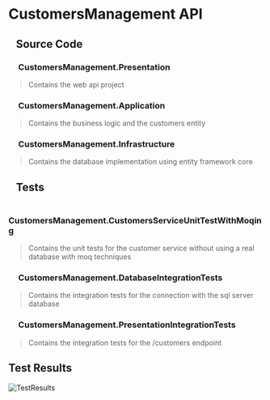 # CustomersManagement API

## &nbsp;&nbsp; Source Code

### &nbsp;&nbsp;&nbsp;&nbsp; CustomersManagement.Presentation

> Contains the web api project

### &nbsp;&nbsp;&nbsp;&nbsp; CustomersManagement.Application

> Contains the business logic and the customers entity

### &nbsp;&nbsp;&nbsp;&nbsp; CustomersManagement.Infrastructure

> Contains the database implementation using entity framework core

## &nbsp;&nbsp; Tests

### &nbsp;&nbsp;&nbsp;&nbsp; CustomersManagement.CustomersServiceUnitTestWithMoqing

> Contains the unit tests for the customer service without using a real database with moq techniques

### &nbsp;&nbsp;&nbsp;&nbsp; CustomersManagement.DatabaseIntegrationTests

> Contains the integration tests for the connection with the sql server database

### &nbsp;&nbsp;&nbsp;&nbsp; CustomersManagement.PresentationIntegrationTests

> Contains the integration tests for the /customers endpoint

## Test Results

![TestResults](https://github.com/MohamadAlturky/CustomerUnit-IntegrationTest/assets/113438469/3ce0f767-c629-4938-a98a-9ecd86fb772d)
